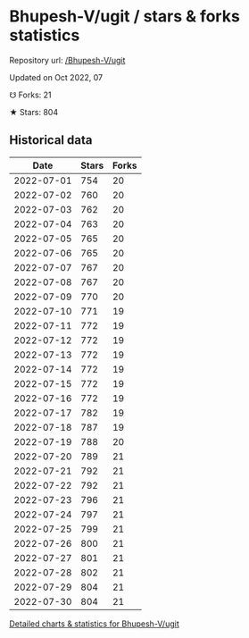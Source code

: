 # Bhupesh-V/ugit / stars & forks statistics

Repository url: [/Bhupesh-V/ugit](https://github.com/Bhupesh-V/ugit)

Updated on Oct 2022, 07

☋ Forks: 21

★ Stars: 804

## Historical data
| Date | Stars | Forks |
|------|-------|-------|
| 2022-07-01 | 754 | 20 | 
| 2022-07-02 | 760 | 20 | 
| 2022-07-03 | 762 | 20 | 
| 2022-07-04 | 763 | 20 | 
| 2022-07-05 | 765 | 20 | 
| 2022-07-06 | 765 | 20 | 
| 2022-07-07 | 767 | 20 | 
| 2022-07-08 | 767 | 20 | 
| 2022-07-09 | 770 | 20 | 
| 2022-07-10 | 771 | 19 | 
| 2022-07-11 | 772 | 19 | 
| 2022-07-12 | 772 | 19 | 
| 2022-07-13 | 772 | 19 | 
| 2022-07-14 | 772 | 19 | 
| 2022-07-15 | 772 | 19 | 
| 2022-07-16 | 772 | 19 | 
| 2022-07-17 | 782 | 19 | 
| 2022-07-18 | 787 | 19 | 
| 2022-07-19 | 788 | 20 | 
| 2022-07-20 | 789 | 21 | 
| 2022-07-21 | 792 | 21 | 
| 2022-07-22 | 792 | 21 | 
| 2022-07-23 | 796 | 21 | 
| 2022-07-24 | 797 | 21 | 
| 2022-07-25 | 799 | 21 | 
| 2022-07-26 | 800 | 21 | 
| 2022-07-27 | 801 | 21 | 
| 2022-07-28 | 802 | 21 | 
| 2022-07-29 | 804 | 21 | 
| 2022-07-30 | 804 | 21 | 


[Detailed charts & statistics for Bhupesh-V/ugit](https://reviewgithub.com/rep/Bhupesh-V/ugit)
